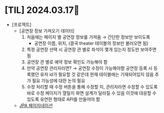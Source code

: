 # [TIL] 2024.03.17📒

  * [프로젝트]
    * [공연장 정보 가져오기 데이터]
      1. 처음에는 페이지 별 공연장 정보를 가져옴
        → 간단한 정보만 보이도록 
         - 공연장 이름, 위치, (결국 theater 테이블의 정보만 불러오면 됨)
      2. 특정 공연장 선택 시 공연장 관 별로 좌석이 몇개 있는지 정도만 보여주면 됨
      3. 공연장 관 별로 예약 정보 확인도 가능해야 함
      4. 만약 공연장 관리자라면? → 공연장 수정이 가능해야함 공연장 등록 시 등록했던 유저 id가 필요할 것 같은데 현재 테이블에는 기재되어있지 않음 추가 필요 가능성에 대한 논의 필요
      5. 수정 처리할 때 수정 버튼을 통해 수정할 지, 관리자라면 수정할 수 있도록 바로 수정 페이지가 열릴지 화면 설계가 달라질 수 있음 이것에 대응할 수 있도록 유연한 형태로 API를 만들어야 함
    * [JPA 페이지네이션](https://velog.io/@kimdy0915/JPA-Spring-Data-Jpa-Pageable%EB%A1%9C-Pagination-%EC%89%BD%EA%B2%8C-%EA%B5%AC%ED%98%84%ED%95%98%EA%B8%B0)
